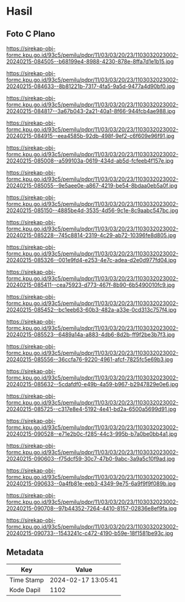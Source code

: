 # Hasil

## Foto C Plano

https://sirekap-obj-formc.kpu.go.id/93c5/pemilu/pdpr/11/03/03/20/23/1103032023002-20240215-084505--b68199e4-8988-4230-878e-8ffa7d1e1b15.jpg

https://sirekap-obj-formc.kpu.go.id/93c5/pemilu/pdpr/11/03/03/20/23/1103032023002-20240215-084633--8b81221b-7317-4fa5-9a5d-9477a4d90bf0.jpg

https://sirekap-obj-formc.kpu.go.id/93c5/pemilu/pdpr/11/03/03/20/23/1103032023002-20240215-084817--3a67b043-2a21-40a1-8f66-944fcb4ae988.jpg

https://sirekap-obj-formc.kpu.go.id/93c5/pemilu/pdpr/11/03/03/20/23/1103032023002-20240215-084915--eea4585b-92db-498f-9ef2-c6f609e96f91.jpg

https://sirekap-obj-formc.kpu.go.id/93c5/pemilu/pdpr/11/03/03/20/23/1103032023002-20240215-085008--a599103a-0619-434d-ab5d-fcfeeb4f157e.jpg

https://sirekap-obj-formc.kpu.go.id/93c5/pemilu/pdpr/11/03/03/20/23/1103032023002-20240215-085055--9e5aee0e-a867-4219-be54-8bdaa0eb5a0f.jpg

https://sirekap-obj-formc.kpu.go.id/93c5/pemilu/pdpr/11/03/03/20/23/1103032023002-20240215-085150--4885be4d-3535-4d56-9c1e-8c9aabc547bc.jpg

https://sirekap-obj-formc.kpu.go.id/93c5/pemilu/pdpr/11/03/03/20/23/1103032023002-20240215-085228--745c8814-2319-4c29-ab72-10396fe8d805.jpg

https://sirekap-obj-formc.kpu.go.id/93c5/pemilu/pdpr/11/03/03/20/23/1103032023002-20240215-085326--001e9fd4-e253-4e7c-adea-d2e0d977fd04.jpg

https://sirekap-obj-formc.kpu.go.id/93c5/pemilu/pdpr/11/03/03/20/23/1103032023002-20240215-085411--cea75923-d773-467f-8b90-6b5490010fc9.jpg

https://sirekap-obj-formc.kpu.go.id/93c5/pemilu/pdpr/11/03/03/20/23/1103032023002-20240215-085452--bc1eeb63-60b3-482a-a33e-0cd313c757f4.jpg

https://sirekap-obj-formc.kpu.go.id/93c5/pemilu/pdpr/11/03/03/20/23/1103032023002-20240215-085523--6489a14a-a883-4db6-8d2b-ff9f2be3b7f3.jpg

https://sirekap-obj-formc.kpu.go.id/93c5/pemilu/pdpr/11/03/03/20/23/1103032023002-20240215-085556--36ccfa76-9220-4961-afcf-7825fc5e69b3.jpg

https://sirekap-obj-formc.kpu.go.id/93c5/pemilu/pdpr/11/03/03/20/23/1103032023002-20240215-085632--5cdafdf0-e49b-4a59-b967-b2947829e0e6.jpg

https://sirekap-obj-formc.kpu.go.id/93c5/pemilu/pdpr/11/03/03/20/23/1103032023002-20240215-085725--c317e8e4-5192-4e41-bd2a-6500a5699d91.jpg

https://sirekap-obj-formc.kpu.go.id/93c5/pemilu/pdpr/11/03/03/20/23/1103032023002-20240215-090528--e71e2b0c-f285-44c3-995b-b7a0be0bb4a1.jpg

https://sirekap-obj-formc.kpu.go.id/93c5/pemilu/pdpr/11/03/03/20/23/1103032023002-20240215-090603--f75dcf59-30c7-47b0-9abc-3a9a5c10f9ad.jpg

https://sirekap-obj-formc.kpu.go.id/93c5/pemilu/pdpr/11/03/03/20/23/1103032023002-20240215-090633--0a4fb81e-eeb3-4349-9e75-6a9f9f9f089b.jpg

https://sirekap-obj-formc.kpu.go.id/93c5/pemilu/pdpr/11/03/03/20/23/1103032023002-20240215-090708--97b44352-7264-4410-8157-02836e8ef9fa.jpg

https://sirekap-obj-formc.kpu.go.id/93c5/pemilu/pdpr/11/03/03/20/23/1103032023002-20240215-090733--1543241c-c472-4190-b59e-18f1581be93c.jpg


## Metadata

| Key        | Value               |
| ---------- | ------------------- |
| Time Stamp | 2024-02-17 13:05:41 |
| Kode Dapil | 1102                |



